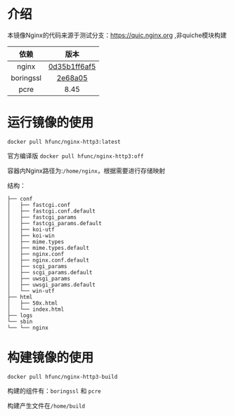 # 介绍

本镜像Nginx的代码来源于测试分支：https://quic.nginx.org ,非quiche模块构建

|依赖|版本|
|:---:|:---:|
|nginx|[0d35b1ff6af5](https://hg.nginx.org/nginx-quic/rev/0d35b1ff6af5)|
|boringssl|[2e68a05](https://github.com/google/boringssl/commit/2e68a05c9943a8dec1758d4a393b2ae906fd3295)|
|pcre|8.45|

# 运行镜像的使用

`docker pull hfunc/nginx-http3:latest`

官方编译版 `docker pull hfunc/nginx-http3:off`

容器内Nginx路径为:`/home/nginx`，根据需要进行存储映射

结构：

    ├── conf
    │   ├── fastcgi.conf
    │   ├── fastcgi.conf.default
    │   ├── fastcgi_params
    │   ├── fastcgi_params.default
    │   ├── koi-utf
    │   ├── koi-win
    │   ├── mime.types
    │   ├── mime.types.default
    │   ├── nginx.conf
    │   ├── nginx.conf.default
    │   ├── scgi_params
    │   ├── scgi_params.default
    │   ├── uwsgi_params
    │   ├── uwsgi_params.default
    │   └── win-utf
    ├── html
    │   ├── 50x.html
    │   └── index.html
    ├── logs
    └── sbin
    └── └── nginx

# 构建镜像的使用

`docker pull hfunc/nginx-http3-build`

构建的组件有：`boringssl` 和 `pcre`

构建产生文件在`/home/build`
